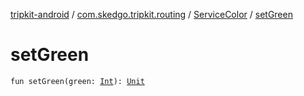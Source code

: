 [tripkit-android](../../index.md) / [com.skedgo.tripkit.routing](../index.md) / [ServiceColor](index.md) / [setGreen](./set-green.md)

# setGreen

`fun setGreen(green: `[`Int`](https://kotlinlang.org/api/latest/jvm/stdlib/kotlin/-int/index.html)`): `[`Unit`](https://kotlinlang.org/api/latest/jvm/stdlib/kotlin/-unit/index.html)